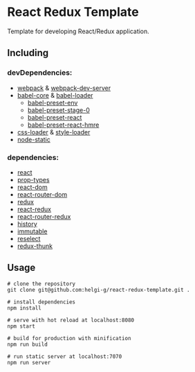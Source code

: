 # React Redux Template

Template for developing React/Redux application.

## Including

### devDependencies:

* [webpack](https://github.com/webpack/webpack) & [webpack-dev-server](https://github.com/webpack/webpack-dev-server)
* [babel-core](https://github.com/babel/babel/tree/master/packages/babel-core) & [babel-loader](https://github.com/babel/babel-loader)
  * [babel-preset-env](https://github.com/babel/babel/tree/master/packages/babel-preset-env)
  * [babel-preset-stage-0](https://github.com/babel/babel/tree/master/packages/babel-preset-stage-0)
  * [babel-preset-react](https://github.com/babel/babel/tree/master/packages/babel-preset-react)
  * [babel-preset-react-hmre](https://www.npmjs.com/package/babel-preset-react-hmre)
* [css-loader](https://github.com/webpack-contrib/css-loader) & [style-loader](https://github.com/webpack-contrib/style-loader)
* [node-static](https://github.com/cloudhead/node-static)

### dependencies:

* [react](https://github.com/facebook/react)
* [prop-types](https://github.com/facebook/prop-types)
* [react-dom](https://github.com/facebook/react/tree/master/packages/react-dom)
* [react-router-dom](https://github.com/ReactTraining/react-router/tree/master/packages/react-router-dom)
* [redux](https://github.com/reactjs/redux)
* [react-redux](https://github.com/reactjs/react-redux)
* [react-router-redux](https://github.com/reactjs/react-router-redux)
* [history](https://github.com/ReactTraining/history)
* [immutable](https://github.com/facebook/immutable-js/)
* [reselect](https://github.com/reactjs/reselect)
* [redux-thunk](https://github.com/gaearon/redux-thunk)

## Usage

```
# clone the repository
git clone git@github.com:helgi-g/react-redux-template.git .

# install dependencies
npm install

# serve with hot reload at localhost:8080
npm start

# build for production with minification
npm run build

# run static server at localhost:7070
npm run server
```
